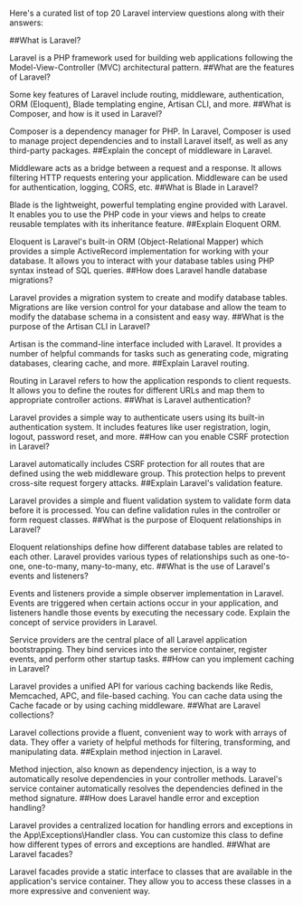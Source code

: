 Here's a curated list of top 20 Laravel interview questions along with their answers:

##What is Laravel?

Laravel is a PHP framework used for building web applications following the Model-View-Controller (MVC) architectural pattern.
##What are the features of Laravel?

Some key features of Laravel include routing, middleware, authentication, ORM (Eloquent), Blade templating engine, Artisan CLI, and more.
##What is Composer, and how is it used in Laravel?

Composer is a dependency manager for PHP. In Laravel, Composer is used to manage project dependencies and to install Laravel itself, as well as any third-party packages.
##Explain the concept of middleware in Laravel.

Middleware acts as a bridge between a request and a response. It allows filtering HTTP requests entering your application. Middleware can be used for authentication, logging, CORS, etc.
##What is Blade in Laravel?

Blade is the lightweight, powerful templating engine provided with Laravel. It enables you to use the PHP code in your views and helps to create reusable templates with its inheritance feature.
##Explain Eloquent ORM.

Eloquent is Laravel's built-in ORM (Object-Relational Mapper) which provides a simple ActiveRecord implementation for working with your database. It allows you to interact with your database tables using PHP syntax instead of SQL queries.
##How does Laravel handle database migrations?

Laravel provides a migration system to create and modify database tables. Migrations are like version control for your database and allow the team to modify the database schema in a consistent and easy way.
##What is the purpose of the Artisan CLI in Laravel?

Artisan is the command-line interface included with Laravel. It provides a number of helpful commands for tasks such as generating code, migrating databases, clearing cache, and more.
##Explain Laravel routing.

Routing in Laravel refers to how the application responds to client requests. It allows you to define the routes for different URLs and map them to appropriate controller actions.
##What is Laravel authentication?

Laravel provides a simple way to authenticate users using its built-in authentication system. It includes features like user registration, login, logout, password reset, and more.
##How can you enable CSRF protection in Laravel?

Laravel automatically includes CSRF protection for all routes that are defined using the web middleware group. This protection helps to prevent cross-site request forgery attacks.
##Explain Laravel's validation feature.

Laravel provides a simple and fluent validation system to validate form data before it is processed. You can define validation rules in the controller or form request classes.
##What is the purpose of Eloquent relationships in Laravel?

Eloquent relationships define how different database tables are related to each other. Laravel provides various types of relationships such as one-to-one, one-to-many, many-to-many, etc.
##What is the use of Laravel's events and listeners?

Events and listeners provide a simple observer implementation in Laravel. Events are triggered when certain actions occur in your application, and listeners handle those events by executing the necessary code.
Explain the concept of service providers in Laravel.

Service providers are the central place of all Laravel application bootstrapping. They bind services into the service container, register events, and perform other startup tasks.
##How can you implement caching in Laravel?

Laravel provides a unified API for various caching backends like Redis, Memcached, APC, and file-based caching. You can cache data using the Cache facade or by using caching middleware.
##What are Laravel collections?

Laravel collections provide a fluent, convenient way to work with arrays of data. They offer a variety of helpful methods for filtering, transforming, and manipulating data.
##Explain method injection in Laravel.

Method injection, also known as dependency injection, is a way to automatically resolve dependencies in your controller methods. Laravel's service container automatically resolves the dependencies defined in the method signature.
##How does Laravel handle error and exception handling?

Laravel provides a centralized location for handling errors and exceptions in the App\Exceptions\Handler class. You can customize this class to define how different types of errors and exceptions are handled.
##What are Laravel facades?

Laravel facades provide a static interface to classes that are available in the application's service container. They allow you to access these classes in a more expressive and convenient way.
